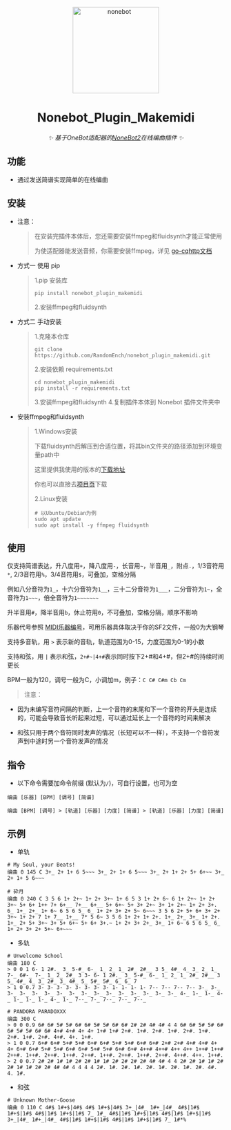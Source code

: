 <p align="center">
  <a href="https://v2.nonebot.dev/"><img src="https://v2.nonebot.dev/logo.png" width="200" height="200" alt="nonebot"></a>
</p>

<div align="center">
  
# Nonebot_Plugin_Makemidi
  
_✨ 基于OneBot适配器的[NoneBot2](https://v2.nonebot.dev/)在线编曲插件 ✨_
  
</div>

## 功能

- 通过发送简谱实现简单的在线编曲

## 安装

+ 注意：
  > 在安装完插件本体后，您还需要安装ffmpeg和fluidsynth才能正常使用
  >
  > 为使适配器能发送音频，你需要安装ffmpeg，详见 [go-cqhttp文档](https://docs.go-cqhttp.org/guide/quick_start.html#%E5%AE%89%E8%A3%85-ffmpeg)

+ 方式一 使用 pip
  > 1.pip 安装库
  > ```
  > pip install nonebot_plugin_makemidi
  > ```
  > 2.安装ffmpeg和fluidsynth

+ 方式二 手动安装
  > 1.克隆本仓库
  > ```
  > git clone https://github.com/RandomEnch/nonebot_plugin_makemidi.git
  > ```
  > 2.安装依赖 requirements.txt
  > ```
  > cd nonebot_plugin_makemidi
  > pip install -r requirements.txt
  > ```
  > 3.安装ffmpeg和fluidsynth
  > 4.复制插件本体到 Nonebot 插件文件夹中

- 安装ffmpeg和fluidsynth
  > 1.Windows安装
  > 
  > 下载fluidsynth后解压到合适位置，将其bin文件夹的路径添加到环境变量path中
  > 
  > 这里提供我使用的版本的[下载地址](https://pan.baidu.com/s/1fHljXONT_uGQnW28Ity9Rg?psw=1145)
  > 
  > 你也可以直接去[项目页](https://github.com/FluidSynth/fluidsynth)下载
  > 
  > 2.Linux安装
  > ```
  > # 以Ubuntu/Debian为例
  > sudo apt update
  > sudo apt install -y ffmpeg fluidsynth
  > ```


## 使用

仅支持简谱表达，升八度用`+`，降八度用`-`，长音用`~`，半音用`_`，附点`.`，1/3音符用`*`, 2/3音符用`%`，3/4音符用`$`，可叠加，空格分隔

例如八分音符为`1_`，十六分音符为`1__`，三十二分音符为`1___`，二分音符为`1~`，全音符为`1~~~`，倍全音符为`1~~~~~~~`

升半音用`#`，降半音用`b`，休止符用`0`，不可叠加，空格分隔，顺序不影响

乐器代号参照 [MIDI乐器编号](https://blog.csdn.net/snail8384/article/details/8102730)，可用乐器具体取决于你的SF2文件，一般0为大钢琴

支持多音轨，用 `>` 表示新的音轨，轨道范围为0-15，力度范围为0-1的小数

支持和弦，用 `|` 表示和弦，`2+#~|4+#`表示同时按下2+#和4+#，但2+#的持续时间更长

BPM一般为120，调号一般为C，小调加m，例子：`C C# C#m Cb Cm`

> 注意：

- 因为未编写音符间隔的判断，上一个音符的末尾和下一个音符的开头是连续的，可能会导致音长听起来过短，可以通过延长上一个音符的时间来解决

- 和弦只用于两个音符同时发声的情况（长短可以不一样），不支持一个音符发声到中途时另一个音符发声的情况

## 指令

- 以下命令需要加命令前缀 (默认为`/`)，可自行设置，也可为空

```
编曲 [乐器] [BPM] [调号] [简谱]

编曲 [BPM] [调号] > [轨道] [乐器] [力度] [简谱] > [轨道] [乐器] [力度] [简谱]
```
## 示例
- 单轨
```
# My Soul, your Beats!
编曲 0 145 C 3+_ 2+ 1+ 6 5~~~ 3+_ 2+ 1+ 6 5~~~ 3+_ 2+ 1+ 2+ 5+ 6+~~ 3+_ 2+ 1+ 5 6~~~
```

```
# 砕月
编曲 0 240 C 3 5 6 1+ 2+~ 1+ 2+ 3+~ 1+ 6 5 3 1+ 2+ 6~ 6 1+ 2+~ 1+ 2+ 3+~ 5+ 6+ 1++ 7+ 6+__ 7+__ 6+__ 5+ 6+~ 5+ 3+ 2+~ 3+ 1+ 2+~ 1+ 2+ 3+. 6_ 1+_ 2+_ 1+ 6~ 6 5 6 5_ 6_ 1+ 2+ 3+ 2+ 5~ 6~~~ 3 5 6 2+ 5+ 6+ 3+ 2+ 3+~ 1+ 2+ 7 1+ 7__ 1+__ 7* 5 6~ 3 5 6 1+ 2+ 1+ 2+. 1+_ 2+_ 3+_ 1+ 2+. 1+_ 2+ 5+ 3+~ 3+ 5+ 6+~ 5+ 6+ 3+.~ 1+ 2+ 3+ 2+_ 3+_ 1+ 6~ 6 5 6 5_ 6_ 1+ 2+ 3+ 2+ 5+~ 6+~~~
```
- 多轨
```
# Unwelcome School
编曲 180 C 
> 0 0 1 6- 1 2#._ 3_ 5-#_ 6-_ 1_ 2_ 1_ 2#_ 2#__ 3 5_ 4#_ 4_ 3_ 2_ 1_ 7-_ 6#-_ 7-_ 1_ 2_ 2#_ 3 3- 6- 1 2#._ 3_ 5-#_ 6-_ 1_ 2_ 1_ 2#_ 2#__ 3 5_ 4#_ 4_ 3_ 2#_ 3_ 4#_ 5_ 5#_ 5#_ 6_ 6_ 7
> 1 0 0.7 3- 3- 3- 3- 3- 3- 3- 3- 1- 1- 1- 1- 7-- 7-- 7-- 7-- 3-_ 3-_ 3-_ 3-_ 3-_ 3-_ 3-_ 3-_ 3-_ 3-_ 3-_ 3-_ 3-_ 3-_ 3-_ 3-_ 4-_ 1-_ 1-_ 4-_ 1-_ 1-_ 1-_ 4-_ 1-_ 7--_ 7-_ 7--_ 7--_ 7--_
```
```
# PANDORA PARADOXXX
编曲 300 C
> 0 0 0.9 6# 6# 5# 5# 6# 6# 5# 5# 6# 6# 2# 2# 4# 4# 4 4 6# 6# 5# 5# 6# 6# 5# 5# 6# 6# 4+# 4+# 4+ 4+ 1+# 1+# 2+#. 1+#. 2+#. 1+#. 2+#. 1+#. 2+#. 1+#. 2+#. 4+#. 4+. 1+#.
> 1 0 0.7 6+# 6+# 5+# 5+# 6+# 6+# 5+# 5+# 6+# 6+# 2+# 2+# 4+# 4+# 4+ 4+ 6+# 6+# 5+# 5+# 6+# 6+# 5+# 5+# 6+# 6+# 4++# 4++# 4++ 4++ 1++# 1++# 2++#. 1++#. 2++#. 1++#. 2++#. 1++#. 2++#. 1++#. 2++#. 4++#. 4++. 1++#.
> 2 0 0.7 2# 2# 1# 1# 2# 2# 1# 1# 2# 2# 2# 2# 4# 4# 4 4 2# 2# 1# 1# 2# 2# 1# 1# 2# 2# 4# 4# 4 4 4 4 2#. 1#. 2#. 1#. 2#. 1#. 2#. 1#. 2#. 4#. 4. 1#.
```
- 和弦
```
# Unknown Mother-Goose
编曲 0 110 C 4#$ 1#+$|4#$ 4#$ 1#+$|4#$ 3+_|4#_ 1#+_|4#_ 4#$|1#$ 1#+$|1#$ 4#$|1#$ 1#+$|1#$ 7_ 1#_ 4#$|1#$ 1#+$|1#$ 4#$|1#$ 1#+$|1#$ 3+_|4#_ 1#+_|4#_ 4#$|1#$ 1#+$|1#$ 4#$|1#$ 1#+$|1#$ 7_ 1#*%
```
